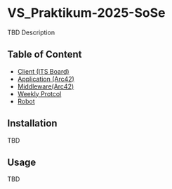 # VS_Praktikum-2025-SoSe

TBD Description

## Table of Content

 - [Client (ITS Board)](/Client/)
 - [Application (Arc42)](/Docs/Application/)
 - [Middleware(Arc42)](/Docs/Middleware/)
 - [Weekly Protcol](/Protocol/)
 - [Robot](/Robot/)

## Installation

TBD

## Usage

TBD
